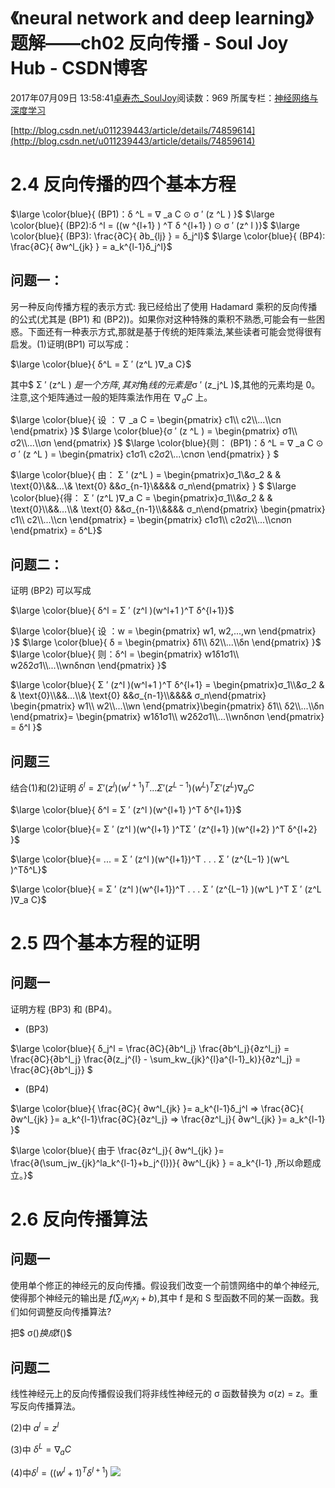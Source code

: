# 《neural network  and deep learning》题解——ch02 反向传播 - Soul Joy Hub - CSDN博客

2017年07月09日 13:58:41[卓寿杰_SoulJoy](https://me.csdn.net/u011239443)阅读数：969
所属专栏：[神经网络与深度学习](https://blog.csdn.net/column/details/16408.html)



[http://blog.csdn.net/u011239443/article/details/74859614](http://blog.csdn.net/u011239443/article/details/74859614)

# 2.4 反向传播的四个基本方程

> 
$\large \color{blue}{ (BP1)：δ ^L = ∇ _a C ⊙ σ ′ (z ^L )    }$
$\large \color{blue}{  (BP2):δ ^l = ((w ^{l+1} ) ^T δ ^{l+1} ) ⊙ σ ′ (z^ l )}$
$\large \color{blue}{  (BP3): \frac{∂C}{ ∂b_{lj} }    = δ_j^l}$
$\large \color{blue}{  (BP4): \frac{∂C}{ ∂w^l_{jk} }    = a_k^{l-1}δ_j^l}$

## 问题一：

> 
另一种反向传播方程的表示方式: 我已经给出了使用 Hadamard 乘积的反向传播的公式(尤其是 (BP1) 和 (BP2))。如果你对这种特殊的乘积不熟悉,可能会有一些困惑。下面还有一种表示方式,那就是基于传统的矩阵乘法,某些读者可能会觉得很有启发。(1)证明(BP1) 可以写成：

$\large \color{blue}{ δ^L = Σ ′ (z^L )∇_a C}$

其中$ Σ ′ (z^L ) $是一个方阵,其对⻆线的元素是$σ ′ (z_j^L )$,其他的元素均是 0。注意,这个矩阵通过一般的矩阵乘法作用在 $∇_a C$ 上。

$\large \color{blue}{ 设 ：∇ _a C =  \begin{pmatrix} c1\\ c2\\...\\cn \end{pmatrix} }$
$\large \color{blue}{σ ′ (z ^L ) =  \begin{pmatrix} σ1\\ σ2\\...\\σn \end{pmatrix} }$
$\large \color{blue}{则： (BP1)：δ ^L = ∇ _a C ⊙ σ ′ (z ^L ) = \begin{pmatrix} c1σ1\\ c2σ2\\...\\cnσn \end{pmatrix} } $

$\large \color{blue}{ 由： Σ ′ (z^L ) =  \begin{pmatrix}σ_1\\&σ_2 & & \text{0}\\&&…\\& \text{0} &&σ_{n-1}\\&&&& σ_n\end{pmatrix}   } $
$\large \color{blue}{得： Σ ′ (z^L )∇_a C  =  \begin{pmatrix}σ_1\\&σ_2 & & \text{0}\\&&…\\& \text{0} &&σ_{n-1}\\&&&& σ_n\end{pmatrix} \begin{pmatrix} c1\\ c2\\...\\cn \end{pmatrix}  =  \begin{pmatrix} c1σ1\\ c2σ2\\...\\cnσn \end{pmatrix} =  δ^L}$

## 问题二：

> 
证明 (BP2) 可以写成

$\large \color{blue}{ δ^l = Σ ′ (z^l )(w^l+1 )^T δ^{l+1}}$

$\large \color{blue}{ 设 ：w =  \begin{pmatrix} w1, w2,...,wn \end{pmatrix} }$
$\large \color{blue}{ δ =  \begin{pmatrix} δ1\\ δ2\\...\\δn \end{pmatrix} }$
$\large \color{blue}{ 则：δ^l =  \begin{pmatrix} w1δ1σ1\\ w2δ2σ1\\...\\wnδnσn \end{pmatrix} }$

$\large \color{blue}{ Σ ′ (z^l )(w^l+1 )^T δ^{l+1}  =  \begin{pmatrix}σ_1\\&σ_2 & & \text{0}\\&&…\\& \text{0} &&σ_{n-1}\\&&&& σ_n\end{pmatrix}   \begin{pmatrix} w1\\ w2\\...\\wn \end{pmatrix}\begin{pmatrix} δ1\\ δ2\\...\\δn \end{pmatrix}=  \begin{pmatrix} w1δ1σ1\\ w2δ2σ1\\...\\wnδnσn \end{pmatrix} = δ^l  }$

## 问题三

> 
结合(1)和(2)证明 
$δ^l = Σ ′ (z^l )(w^{l+1})^T . . . Σ ′ (z^{L−1} )(w^L )^T Σ ′ (z^L )∇_a C$

$\large \color{blue}{ δ^l = Σ ′ (z^l )(w^{l+1} )^T δ^{l+1}}$

$\large \color{blue}{= Σ ′ (z^l )(w^{l+1} )^TΣ ′ (z^{l+1} )(w^{l+2} )^T δ^{l+2} }$

$\large \color{blue}{= ... = Σ ′ (z^l )(w^{l+1})^T . . . Σ ′ (z^{L−1} )(w^L )^Tδ^L}$

$\large \color{blue}{ =  Σ ′ (z^l )(w^{l+1})^T . . . Σ ′ (z^{L−1} )(w^L )^T Σ ′ (z^L )∇_a C}$

# 2.5 四个基本方程的证明

## 问题一

> 
证明方程 (BP3) 和 (BP4)。

- (BP3)

$\large \color{blue}{  δ_j^l =  \frac{∂C}{∂b^l_j} \frac{∂b^l_j}{∂z^l_j} = \frac{∂C}{∂b^l_j} \frac{∂(z_j^{l} - \sum_kw_{jk}^{l}a^{l-1}_k)}{∂z^l_j} = \frac{∂C}{∂b^l_j}}  $
- (BP4)

$\large \color{blue}{  \frac{∂C}{ ∂w^l_{jk} }= a_k^{l-1}δ_j^l => \frac{∂C}{ ∂w^l_{jk} }= a_k^{l-1}\frac{∂C}{∂z^l_j} =>  \frac{∂z^l_j}{ ∂w^l_{jk} }= a_k^{l-1} }$

$\large \color{blue}{  由于 \frac{∂z^l_j}{ ∂w^l_{jk} }= \frac{∂(\sum_jw_{jk}^la_k^{l-1}+b_j^{l})}{ ∂w^l_{jk} } =  a_k^{l-1} ,所以命题成立。}$

# 2.6 反向传播算法

## 问题一

> 
使用单个修正的神经元的反向传播。假设我们改变一个前馈网络中的单个神经元,使得那个神经元的输出是 $f (\sum_j w_j x_j + b)$,其中 f 是和 S 型函数不同的某一函数。我们如何调整反向传播算法?

把$ σ()$换成$f()$

## 问题二

> 
线性神经元上的反向传播假设我们将非线性神经元的 σ 函数替换为 σ(z) = z。重写反向传播算法。

(2)中 $a^l = z^l$

(3)中 $δ^L = ∇_a C$

(4)中$δ^l = ((w^l+1 )^T δ^{l+1} )$
![](http://upload-images.jianshu.io/upload_images/1621805-e34221289ab19bd4?imageMogr2/auto-orient/strip%7CimageView2/2/w/1240)

